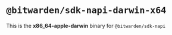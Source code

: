 # `@bitwarden/sdk-napi-darwin-x64`

This is the **x86_64-apple-darwin** binary for `@bitwarden/sdk-napi`
